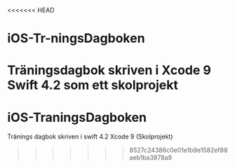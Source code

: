 <<<<<<< HEAD
# iOS-Tr-ningsDagboken
Träningsdagbok skriven i Xcode 9 Swift 4.2 som ett skolprojekt
=======
# iOS-TraningsDagboken
Tränings dagbok skriven i swift 4.2 Xcode 9 (Skolprojekt)
>>>>>>> 8527c24386c0e01e1b9e1582ef88aeb1ba3878a9
